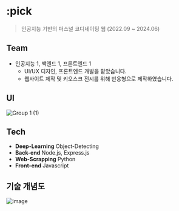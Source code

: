 # :pick
>인공지능 기반의 퍼스널 코디네이팅 웹 (2022.09 ~ 2024.06)

## Team
- 인공지능 1, 백엔드 1, 프론트엔드 1
  - UI/UX 디자인, 프론트엔드 개발을 맡았습니다.
  - 웹사이트 제작 및 키오스크 전시를 위해 반응형으로 제작하였습니다.

## UI
![Group 1 (1)](https://github.com/user-attachments/assets/12ebd92d-99a6-407b-918c-af96a4c842b3)

## Tech
- **Deep-Learning** Object-Detecting
- **Back-end** Node.js, Express.js
- **Web-Scrapping** Python
- **Front-end** Javascript

## 기술 개념도
![image](https://github.com/user-attachments/assets/7a9e6cb6-c5c6-444f-ba31-e5a10fa0edb7)

